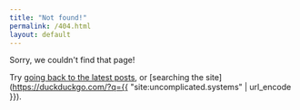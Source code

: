 ```yaml
---
title: "Not found!"
permalink: /404.html
layout: default
---
```


Sorry, we couldn't find that page!

Try [going back to the latest posts](/), or [searching the site](https://duckduckgo.com/?q={{ "site:uncomplicated.systems" | url_encode }}).
